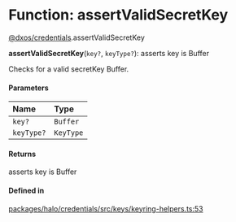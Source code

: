 # Function: assertValidSecretKey

[@dxos/credentials](../modules/dxos_credentials.md).assertValidSecretKey

**assertValidSecretKey**(`key?`, `keyType?`): asserts key is Buffer

Checks for a valid secretKey Buffer.

#### Parameters

| Name | Type |
| :------ | :------ |
| `key?` | `Buffer` |
| `keyType?` | `KeyType` |

#### Returns

asserts key is Buffer

#### Defined in

[packages/halo/credentials/src/keys/keyring-helpers.ts:53](https://github.com/dxos/dxos/blob/main/packages/halo/credentials/src/keys/keyring-helpers.ts#L53)
